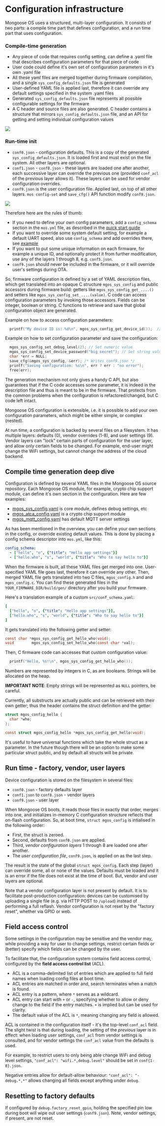 # Configuration infrastructure

Mongoose OS uses a structured, multi-layer configuration.
It consists of two parts: a compile time part that defines configuration,
and a run time part that uses configuration.

### Compile-time generation

- Any piece of code that requires config setting, can define a .yaml file
that describes configuration parameters for that piece of code
- User code could define it's own set of configuration parameters in
it's own .yaml file
- All these yaml files are merged together during firmware compilation,
and a single `sys_config_defaults.json` file is generated
- User-defined YAML file is applied last, therefore it can override any
default settings specified in the system .yaml files
- Generated `sys_config_defaults.json` file represents all possible
  configurable settings for the firmware
- A C header and source files are also generated. C header contains a structure
that mirrors `sys_config_defaults.json` file, and an API for getting and setting
individual configuration values

![](images/config1.png)

### Run-time init

- `conf0.json` - configuration defaults. This is a copy of the generated
  `sys_config_defaults.json`. It is loaded first and must exist on the file system.
  All other layers are optional.
- `conf1.json` - `conf8.json` - these layers are loaded one after another, each
  successive layer can override the previous one (provided `conf_acl` of the previous
  layer allows it). These layers can be used for vendor configuration  overrides.
- `conf9.json` is the user configuration file. Applied last, on top of all other layers.
  `mos config-set` and `save_cfg()` API function modify `conf9.json`.

![](images/config2.png)

Therefore here are the rules of thumb:

- If you need to define your own config parameters, add a `config_schema`
  section in the `mos.yml` file, as described in the
  [quick start guide](/docs/mongoose-os/quickstart/develop-in-c.md#create-custom-cofiguration-section)
- If you want to override some system default setting, for example
  a default UART speed, also use `config_schema` and add overrides there,
  see [example](https://github.com/mongoose-os-apps/demo-js/blob/c4e2acbb5fec8d151b0d74fa12f9f1791f08edeb/mos.yml#L23-L25) 
- If you want to put some unique information on each firmware, for example
  a unique ID, and optionally protect it from further modification, use any of the layers 1 through 8, e.g. `conf5.json`.
- `conf9.json` should never be included in the firmware, or it will override user's settings during OTA.
  

So, firmware configuration is defined by a set of YAML description files, which
get translated into an opaque C structure `mgos_sys_config` and public
accessors during firmware build: getters like `mgos_sys_config_get_....()` and
setters like `mgos_sys_config_set_....(value)`. C code can access configuration
parameters by invoking those accessors. Fields can be integer, boolean or
string. C functions to retrieve and save that global configuration object are
generated.

Example on how to access configuration parameters:

```c
  printf("My device ID is: %d\n", mgos_sys_config_get_device_id());  // Get config param
```

Example on how to set configuration parameter and save the configuration:
```c
  mgos_sys_config_set_debug_level(2); // Set numeric value
  mgos_sys_config_set_device_password("big secret"); // Set string value
  char *err = NULL;
  save_cfg(&mgos_sys_config, &err); /* Writes conf9.json */
  printf("Saving configuration: %s\n", err ? err : "no error");
  free(err);
```

The generation mechanism not only gives a handy C API, but also guarantees
that if the C code accesses some parameter, it is indeed in the description
file and thus is meant to be in the firmware. That protects from the common
problems when the configuration is refactored/changed, but C code left intact.

Mongoose OS configuration is extensible, i.e. it is possible to add your own
configuration parameters, which might be either simple, or complex (nested).

At run time, a configuration is backed by several files on a filesystem.
It has multiple layers: defaults (0), vendor overrides (1-8), and user settings (9).
Vendor layers can "lock" certain parts of
configuration for the user layer, and allow only certain fields to be changed.
For example, end-user might change the WiFi settings, but cannot change the
address of the cloud backend.

## Compile time generation deep dive

Configuration is defined by several YAML files in the Mongoose OS source
repository. Each Mongoose OS module, for example, crypto chip support module,
can define it's own section in the configuration. Here are few examples:

- [mgos_sys_config.yaml](https://github.com/mongoose-os-libs/core/blob/master/mos.yml) is core module, defines debug settings, etc
- [mgos_atca_config.yaml](https://github.com/mongoose-os-libs/atca/blob/master/mos.yml) is a crypto chip support module
- [mgos_mqtt_config.yaml](https://github.com/mongoose-os-libs/mqtt/blob/master/mos.yml) has default MQTT server settings


As has been mentioned in the overview, you can define your own sections in
the config, or override existing default values. This is done by placing a
config schema descriptor into `mos.yml`, like this:

```yaml
config_schema:
  - ["hello", "o", {"title": "Hello app settings"}]
  - ["hello.who", "s", "world", {"title": "Who to say hello to"}]
```

When the firmware is built, all these YAML files get merged into one.
User-specified YAML file goes last, therefore it can override any other.
Then, merged YAML file gets translated into two C files, `mgos_config.h` and
and `mgos_config.c`. You can find these generated files in the
`YOUR_FIRMWARE_DIR/build/gen/` directory after you build your firmware.

Here's a translation example of a custom `src/conf_schema.yaml`:

```yaml
[
  ["hello", "o", {"title": "Hello app settings"}],
  ["hello.who", "s", "world", {"title": "Who to say hello to"}]
]
```

It gets translated into the following getter and setter:

```c
const char *mgos_sys_config_get_hello_who(void);
void        mgos_sys_config_set_hello_who(const char *val);
```

Then, C firmware code can accesses that custom configuration value:

```c
  printf("Hello, %s!\n", mgos_sys_config_get_hello_who());
```

Numbers are represented by integers in C, as are booleans.
Strings will be allocated on the heap.

**IMPORTANT NOTE**: Empty strings will be represented as `NULL` pointers,
be careful.

Currently, all substructs are actually public and can be retrieved with their
own getter; thus the header contains the struct definition and the getter:

```c
struct mgos_config_hello {
  char *who;
};

const struct mgos_config_hello *mgos_sys_config_get_hello(void);
```

It's useful to have universal functions which take the whole struct as a
parameter. In the future though there will be an option to make some particular
struct public, and by default all structs will be private.

## Run time - factory, vendor, user layers

Device configuration is stored on the filesystem in several files:

- `conf0.json` - factory defaults layer
- `conf1.json` to `conf8.json` - vendor layers
- `conf9.json` - user layer

When Mongoose OS boots, it reads those files in exactly that order,
merges into one, and initializes in-memory C configuration structure
reflects that on-flash configuration. So, at boot time,
`struct mgos_config` is intialised in the following order:

- First, the struct is zeroed.
- Second, defaults from `conf0.json` are applied.
- Third, _vendor configuration layers_ 1 through 8 are loaded one after another.
- The _user configuration file_, `conf9.json`, is applied on as the last step.

The result is the state of the global `struct mgos_config`.
Each step (layer) can override some, all or none of the values.
Defaults must be loaded and it is an error if the file does not exist
at the time of boot. But, vendor and user layers are optional.

Note that a vendor configuration layer is not present by default.
It is to facilitate post-production configuration: devices can be
customised by uploading a single file (e.g. via HTTP POST to `/upload`)
instead of performing a full reflash.
Vendor configuration is not reset by the "factory reset", whether via GPIO or web.


## Field access control

Some settings in the configuration may be sensitive and the vendor may,
while providing a way for user to change settings, restrict certain fields
or (better) specify which fields can be changed by the user.

To facilitate that, the configuration system contains field access control,
configured by the **field access control list** (ACL).

- ACL is a comma-delimited list of entries which are applied to full field
  names when loading config files at boot time.
- ACL entries are matched in order and, search terminates when a match is found.
- ACL entry is a pattern, where `*` serves as a wildcard.
- ACL entry can start with `+` or `-`, specifying whether to allow or
  deny change to the field if the entry matches. `+` is implied but can
  be used for clarity.
- The default value of the ACL is `*`, meaning changing any field is allowed.

ACL is contained in the configuration itself - it's the top-level `conf_acl`
field. The slight twist is that during loading, the setting of the
_previous_ layer is in effect: when loading user settings,
`conf_acl` from vendor settings is consulted,
and for vendor settings the `conf_acl` value from the defaults is used.

For example, to restrict users to only being able change WiFi and debug level
settings, `"conf_acl": "wifi.*,debug.level"` should be set in `conf{1-8}.json`.

Negative entries allow for default-allow behaviour:
`"conf_acl": "-debug.*,*"` allows changing all fields except anything under `debug`.


## Resetting to factory defaults

If configured by `debug.factory_reset_gpio`, holding the specified pin
low during boot will wipe out user settings (`conf9.json`).
Note, vendor settings, if present, are not reset.

